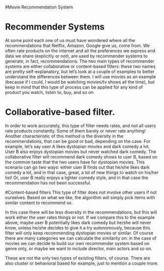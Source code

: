 #Movie Recommendation System

# Recommender Systems
At some point each one of us must have wondered where all the recommendations that Netflix, Amazon, Google give us, come from. We often rate products on the internet and all the preferences we express and data we share (explicitly or not), are used by recommender systems to generate, in fact, recommendations. The two main types of recommender systems are either collaborative or content-based filters: these two names are pretty self-explanatory, but let’s look at a couple of examples to better understand the differences between them. I will use movies as an example (because if I could, I would be watching movies/tv shows all the time), but keep in mind that this type of process can be applied for any kind of product you watch, listen to, buy, and so on


# Collaborative-based filter.
In order to work accurately, this type of filter needs rates, and not all users rate products constantly. Some of them barely or never rate anything! Another characteristic of this method is the diversity in the recommendations, that can be good or bad, depending on the case. For example, let’s say user A likes dystopian movies and dark comedy a lot. User B also enjoys dystopian movies but never watched dark comedy. The collaborative filter will recommend dark comedy shows to user B, based on the common taste that the two users have for dystopian movies. This scenario can go two ways: either user B finds out that he/she likes dark comedy a lot, and in that case, great, a lot of new things to watch on his/her list! Or, user B really enjoys a lighter comedy style, and in that case the recommendation has not been successful.

#Content-based filters
This type of filter does not involve other users if not ourselves. Based on what we like, the algorithm will simply pick items with similar content to recommend us.

In this case there will be less diversity in the recommendations, but this will work either the user rates things or not. If we compare this to the example above, maybe user B potentially likes dark comedy but he/she will never know, unless he/she decides to give it a try autonomously, because this filter will only keep recommending dystopian movies or similar. Of course there are many categories we can calculate the similarity on: in the case of movies we can decide to build our own recommender system based on genre only, or maybe we want to include director, main actors and so on.

These are not the only two types of existing filters, of course. There are also cluster or behavioral based for example, just to mention a couple more.